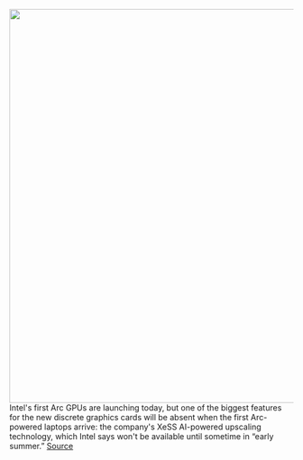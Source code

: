 <img src='https://cdn.vox-cdn.com/thumbor/9Aiq4WzbbKyS4pa7RNtNOHCLOyk=/0x0:2790x1512/1200x800/filters:focal(1172x533:1618x979)/cdn.vox-cdn.com/uploads/chorus_image/image/70689536/Screen_Shot_2022_03_29_at_1.58.16_PM.0.png' width='700px' /><br/>
Intel's first Arc GPUs are launching today, but one of the biggest features for the new discrete graphics cards will be absent when the first Arc-powered laptops arrive: the company's XeSS AI-powered upscaling technology, which Intel says won't be available until sometime in “early summer.”
<a href='https://www.theverge.com/2022/3/30/23001801/intel-xess-ai-upscaling-arc-gpu-release-date'> Source <a/>